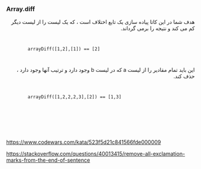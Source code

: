<h3>Array.diff</h3>
<div dir="rtl">
هدف شما در این کاتا پیاده سازی یک تابع اختلاف است ، که یک لیست را از لیست دیگر کم می کند و نتیجه را برمی گرداند.
<br>
<code dir="ltr">
    <pre>
        arrayDiff([1,2],[1]) == [2]
    </pre>
</code>
این باید تمام مقادیر را از لیست a که در لیست b وجود دارد و ترتیب آنها وجود دارد ، حذف کند.


</div>
<code>
    <pre>
        arrayDiff([1,2,2,2,3],[2]) == [1,3]
    </pre>
</code>
<br>
<br>
<br>

https://www.codewars.com/kata/523f5d21c841566fde000009

https://stackoverflow.com/questions/40013415/remove-all-exclamation-marks-from-the-end-of-sentence